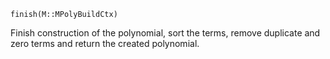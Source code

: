 ```
finish(M::MPolyBuildCtx)
```

Finish construction of the polynomial, sort the terms, remove duplicate and zero terms and return the created polynomial.
